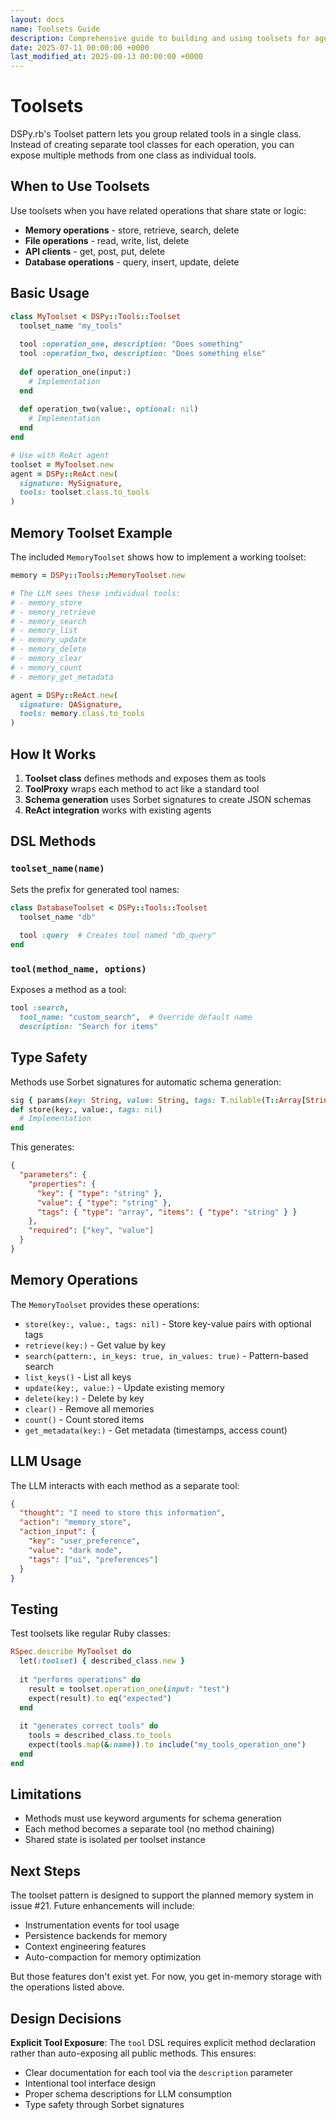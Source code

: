 ```yaml
---
layout: docs
name: Toolsets Guide
description: Comprehensive guide to building and using toolsets for agent workflows
date: 2025-07-11 00:00:00 +0000
last_modified_at: 2025-08-13 00:00:00 +0000
---
```

# Toolsets

DSPy.rb's Toolset pattern lets you group related tools in a single class. Instead of creating separate tool classes for each operation, you can expose multiple methods from one class as individual tools.

## When to Use Toolsets

Use toolsets when you have related operations that share state or logic:

- **Memory operations** - store, retrieve, search, delete
- **File operations** - read, write, list, delete
- **API clients** - get, post, put, delete
- **Database operations** - query, insert, update, delete

## Basic Usage

```ruby
class MyToolset < DSPy::Tools::Toolset
  toolset_name "my_tools"
  
  tool :operation_one, description: "Does something"
  tool :operation_two, description: "Does something else"
  
  def operation_one(input:)
    # Implementation
  end
  
  def operation_two(value:, optional: nil)
    # Implementation
  end
end

# Use with ReAct agent
toolset = MyToolset.new
agent = DSPy::ReAct.new(
  signature: MySignature,
  tools: toolset.class.to_tools
)
```

## Memory Toolset Example

The included `MemoryToolset` shows how to implement a working toolset:

```ruby
memory = DSPy::Tools::MemoryToolset.new

# The LLM sees these individual tools:
# - memory_store
# - memory_retrieve
# - memory_search
# - memory_list
# - memory_update
# - memory_delete
# - memory_clear
# - memory_count
# - memory_get_metadata

agent = DSPy::ReAct.new(
  signature: QASignature,
  tools: memory.class.to_tools
)
```

## How It Works

1. **Toolset class** defines methods and exposes them as tools
2. **ToolProxy** wraps each method to act like a standard tool
3. **Schema generation** uses Sorbet signatures to create JSON schemas
4. **ReAct integration** works with existing agents

## DSL Methods

### `toolset_name(name)`

Sets the prefix for generated tool names:

```ruby
class DatabaseToolset < DSPy::Tools::Toolset
  toolset_name "db"
  
  tool :query  # Creates tool named "db_query"
end
```

### `tool(method_name, options)`

Exposes a method as a tool:

```ruby
tool :search, 
  tool_name: "custom_search",  # Override default name
  description: "Search for items"
```

## Type Safety

Methods use Sorbet signatures for automatic schema generation:

```ruby
sig { params(key: String, value: String, tags: T.nilable(T::Array[String])).returns(String) }
def store(key:, value:, tags: nil)
  # Implementation
end
```

This generates:
```json
{
  "parameters": {
    "properties": {
      "key": { "type": "string" },
      "value": { "type": "string" },
      "tags": { "type": "array", "items": { "type": "string" } }
    },
    "required": ["key", "value"]
  }
}
```

## Memory Operations

The `MemoryToolset` provides these operations:

- `store(key:, value:, tags: nil)` - Store key-value pairs with optional tags
- `retrieve(key:)` - Get value by key
- `search(pattern:, in_keys: true, in_values: true)` - Pattern-based search
- `list_keys()` - List all keys
- `update(key:, value:)` - Update existing memory
- `delete(key:)` - Delete by key
- `clear()` - Remove all memories
- `count()` - Count stored items
- `get_metadata(key:)` - Get metadata (timestamps, access count)

## LLM Usage

The LLM interacts with each method as a separate tool:

```json
{
  "thought": "I need to store this information",
  "action": "memory_store",
  "action_input": {
    "key": "user_preference",
    "value": "dark mode",
    "tags": ["ui", "preferences"]
  }
}
```

## Testing

Test toolsets like regular Ruby classes:

```ruby
RSpec.describe MyToolset do
  let(:toolset) { described_class.new }
  
  it "performs operations" do
    result = toolset.operation_one(input: "test")
    expect(result).to eq("expected")
  end
  
  it "generates correct tools" do
    tools = described_class.to_tools
    expect(tools.map(&:name)).to include("my_tools_operation_one")
  end
end
```

## Limitations

- Methods must use keyword arguments for schema generation
- Each method becomes a separate tool (no method chaining)
- Shared state is isolated per toolset instance

## Next Steps

The toolset pattern is designed to support the planned memory system in issue #21. Future enhancements will include:

- Instrumentation events for tool usage
- Persistence backends for memory
- Context engineering features
- Auto-compaction for memory optimization

But those features don't exist yet. For now, you get in-memory storage with the operations listed above.

## Design Decisions

**Explicit Tool Exposure**: The `tool` DSL requires explicit method declaration rather than auto-exposing all public methods. This ensures:
- Clear documentation for each tool via the `description` parameter
- Intentional tool interface design
- Proper schema descriptions for LLM consumption
- Type safety through Sorbet signatures